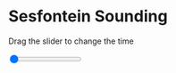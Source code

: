 <h1>Sesfontein Sounding</h1>
<p>Drag the slider to change the time</p>

<div class="slidecontainer">
<input oninput='setImage(this)' class="slider" type="range" min="0" max="5" value="0" step="1" />
<img id='img'/>
</div>

<script>
var img = document.getElementById('img');
var img_array = ['/assets/images/skwt/skd_sesfontein_wrfout_d01_2020-06-14_12:00:00.png',
'/assets/images/skwt/skd_sesfontein_wrfout_d01_2020-06-14_18:00:00.png',
'/assets/images/skwt/skd_sesfontein_wrfout_d01_2020-06-15_00:00:00.png',
'/assets/images/skwt/skd_sesfontein_wrfout_d01_2020-06-15_06:00:00.png',
'/assets/images/skwt/skd_sesfontein_wrfout_d01_2020-06-15_12:00:00.png',];
function setImage(obj)
{
        var value = obj.value;
        img.src = img_array[value];

}
</script>
